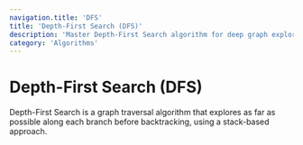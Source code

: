 ```yaml
---
navigation.title: 'DFS'
title: 'Depth-First Search (DFS)'
description: 'Master Depth-First Search algorithm for deep graph exploration, connectivity testing, and topological sorting.'
category: 'Algorithms'
---
```


# Depth-First Search (DFS)

Depth-First Search is a graph traversal algorithm that explores as far as possible along each branch before backtracking, using a stack-based approach.
